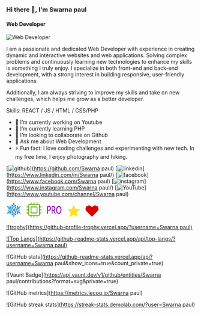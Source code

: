 ### Hi there 👋, I'm Swarna paul
#### Web Developer
![Web Developer](https://scontent.fdac22-1.fna.fbcdn.net/v/t39.30808-6/472283386_625540416819400_2069895079391420721_n.jpg?stp=dst-jpg_s960x960_tt6&_nc_cat=103&ccb=1-7&_nc_sid=cc71e4&_nc_eui2=AeFhq82Xqjei28W838buWl9RQb-3OYO-KdtBv7c5g74p241QhaGfaVgjocp-v9EOPMnGyLWWaQiQe2yJ1LZgxvFe&_nc_ohc=yXanPkyu9WAQ7kNvgEedAQI&_nc_oc=Adlu7FK3k-4B_NfRRfiHRQ2f--mnk8V9YMlcbWHSYh5nf4yMZd5bk3fUy3O-mt5ncW8&_nc_zt=23&_nc_ht=scontent.fdac22-1.fna&_nc_gid=fHTl6L4VQmiuhJqn_uyzyg&oh=00_AYFEqDTxKS0OUxDLIbU4vYU_lV8fgG-3dNPioB2QlmL56A&oe=67E49038)

I am a passionate and dedicated Web Developer with experience in creating dynamic and interactive websites and web applications. Solving complex problems and continuously learning new technologies to enhance my skills is something I truly enjoy. I specialize in both front-end and back-end development, with a strong interest in building responsive, user-friendly applications.

Additionally, I am always striving to improve my skills and take on new challenges, which helps me grow as a better developer.

Skills: REACT / JS / HTML / CSS/PHP

- 🔭 I’m currently working on Youtube 
- 🌱 I’m currently learning PHP 
- 👯 I’m looking to collaborate on Github 
- 💬 Ask me about Web Development 
- ⚡ Fun fact: I love coding challenges and experimenting with new tech. In my free time, I enjoy photography and hiking. 


[<img src='https://cdn.jsdelivr.net/npm/simple-icons@3.0.1/icons/github.svg' alt='github' height='40'>](https://github.com/Swarna paul)  [<img src='https://cdn.jsdelivr.net/npm/simple-icons@3.0.1/icons/linkedin.svg' alt='linkedin' height='40'>](https://www.linkedin.com/in/Swarna paul/)  [<img src='https://cdn.jsdelivr.net/npm/simple-icons@3.0.1/icons/facebook.svg' alt='facebook' height='40'>](https://www.facebook.com/Swarna paul)  [<img src='https://cdn.jsdelivr.net/npm/simple-icons@3.0.1/icons/instagram.svg' alt='instagram' height='40'>](https://www.instagram.com/Swarna paul/)  [<img src='https://cdn.jsdelivr.net/npm/simple-icons@3.0.1/icons/youtube.svg' alt='YouTube' height='40'>](https://www.youtube.com/channel/Swarna paul)  

<a href='https://archiveprogram.github.com/'><img src='https://raw.githubusercontent.com/acervenky/animated-github-badges/master/assets/acbadge.gif' width='40' height='40'></a> <a href='https://docs.github.com/en/developers'><img src='https://raw.githubusercontent.com/acervenky/animated-github-badges/master/assets/devbadge.gif' width='40' height='40'></a> <a href='https://github.com/pricing'><img src='https://raw.githubusercontent.com/acervenky/animated-github-badges/master/assets/pro.gif' width='40' height='40'></a> <a href='https://stars.github.com/'><img src='https://raw.githubusercontent.com/acervenky/animated-github-badges/master/assets/starbadge.gif' width='35' height='35'></a> <a href='https://docs.github.com/en/github/supporting-the-open-source-community-with-github-sponsors'><img src='https://raw.githubusercontent.com/acervenky/animated-github-badges/master/assets/sponsorbadge.gif' width='35' height='35'></a> 

[![trophy](https://github-profile-trophy.vercel.app/?username=Swarna paul)](https://github.com/ryo-ma/github-profile-trophy)

[![Top Langs](https://github-readme-stats.vercel.app/api/top-langs/?username=Swarna paul)](https://github.com/anuraghazra/github-readme-stats)

![GitHub stats](https://github-readme-stats.vercel.app/api?username=Swarna paul&show_icons=true&count_private=true)  

![Vaunt Badge](https://api.vaunt.dev/v1/github/entities/Swarna paul/contributions?format=svg&private=true)  

![GitHub metrics](https://metrics.lecoq.io/Swarna paul)  

![GitHub streak stats](https://streak-stats.demolab.com/?user=Swarna paul)  

